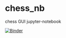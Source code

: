 # chess_nb
chess GUI jupyter-notebook

[![Binder](https://mybinder.org/badge.svg)](https://mybinder.org/v2/gh/dimyme/chess_nb.git/master)
